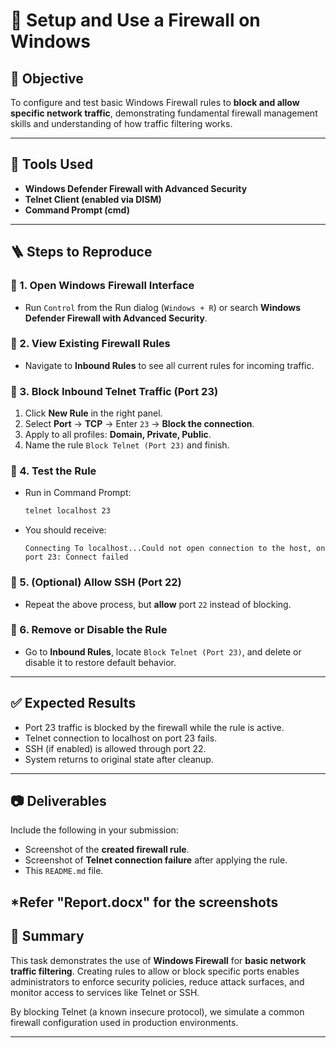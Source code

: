 # 📄 Setup and Use a Firewall on Windows

## 🎯 Objective

To configure and test basic Windows Firewall rules to **block and allow specific network traffic**, demonstrating fundamental firewall management skills and understanding of how traffic filtering works.

---

## 🧰 Tools Used

* **Windows Defender Firewall with Advanced Security**
* **Telnet Client (enabled via DISM)**
* **Command Prompt (cmd)**

---

## 🪜 Steps to Reproduce

### 🔹 1. Open Windows Firewall Interface

* Run `Control` from the Run dialog (`Windows + R`) or search **Windows Defender Firewall with Advanced Security**.

### 🔹 2. View Existing Firewall Rules

* Navigate to **Inbound Rules** to see all current rules for incoming traffic.

### 🔹 3. Block Inbound Telnet Traffic (Port 23)

1. Click **New Rule** in the right panel.
2. Select **Port** → **TCP** → Enter `23` → **Block the connection**.
3. Apply to all profiles: **Domain, Private, Public**.
4. Name the rule `Block Telnet (Port 23)` and finish.

### 🔹 4. Test the Rule

* Run in Command Prompt:

  ```cmd
  telnet localhost 23
  ```
* You should receive:

  ```
  Connecting To localhost...Could not open connection to the host, on port 23: Connect failed
  ```

### 🔹 5. (Optional) Allow SSH (Port 22)

* Repeat the above process, but **allow** port `22` instead of blocking.

### 🔹 6. Remove or Disable the Rule

* Go to **Inbound Rules**, locate `Block Telnet (Port 23)`, and delete or disable it to restore default behavior.

---

## ✅ Expected Results

* Port 23 traffic is blocked by the firewall while the rule is active.
* Telnet connection to localhost on port 23 fails.
* SSH (if enabled) is allowed through port 22.
* System returns to original state after cleanup.

---

## 📷 Deliverables

Include the following in your submission:

* Screenshot of the **created firewall rule**.
* Screenshot of **Telnet connection failure** after applying the rule.
* This `README.md` file.

*Refer "Report.docx" for the screenshots
---

## 📘 Summary

This task demonstrates the use of **Windows Firewall** for **basic network traffic filtering**. Creating rules to allow or block specific ports enables administrators to enforce security policies, reduce attack surfaces, and monitor access to services like Telnet or SSH.

By blocking Telnet (a known insecure protocol), we simulate a common firewall configuration used in production environments.

---
